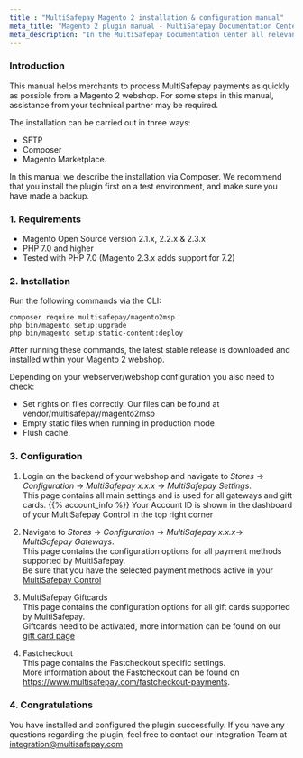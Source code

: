 ```yaml
---
title : "MultiSafepay Magento 2 installation & configuration manual"
meta_title: "Magento 2 plugin manual - MultiSafepay Documentation Center"
meta_description: "In the MultiSafepay Documentation Center all relevant information regarding our Plugins and API. As well as Support pages for Payment Method, Tools and General Questions. You can also find the contact details of our Support Team and Integration Team."
---
```


### Introduction

This manual helps merchants to process MultiSafepay payments as quickly as possible from a Magento 2 webshop. For some steps in this manual, assistance from your technical partner may be required.

The installation can be carried out in three ways:

+ SFTP
+ Composer
+ Magento Marketplace.

In this manual we describe the installation via Composer.
We recommend that you install the plugin first on a test environment, and make sure you have made a backup.

### 1. Requirements
- Magento Open Source version 2.1.x, 2.2.x & 2.3.x
- PHP 7.0 and higher
- Tested with PHP 7.0 (Magento 2.3.x adds support for 7.2)

### 2. Installation
Run the following commands via the CLI:

```
composer require multisafepay/magento2msp
php bin/magento setup:upgrade
php bin/magento setup:static-content:deploy
```

After running these commands, the latest stable release is downloaded and installed within your
Magento 2 webshop.

Depending on your webserver/webshop configuration you also need to check:

- Set rights on files correctly. Our files can be found at vendor/multisafepay/magento2msp
- Empty static files when running in production mode
- Flush cache.

### 3. Configuration
1. Login on the backend of your webshop and navigate to _Stores_ -> _Configuration_ -> _MultiSafepay x.x.x_ -> _MultiSafepay Settings_.  
This page contains all main settings and is used for all gateways and gift cards.
{{% account_info %}}
Your Account ID is shown in the dashboard of your MultiSafepay Control in the top right corner

2. Navigate to _Stores_ -> _Configuration_ -> _MultiSafepay x.x.x_-> _MultiSafepay Gateways_.  
This page contains the configuration options for all payment methods supported by MultiSafepay.  
Be sure that you have the selected payment methods active in your [MultiSafepay Control](https://merchant.multisafepay.com)

3. MultiSafepay Giftcards  
This page contains the configuration options for all gift cards supported by MultiSafepay.  
Giftcards need to be activated, more information can be found on our [gift card page](/payment-methods/prepaid-cards/gift-cards/)

4. Fastcheckout  
This page contains the Fastcheckout specific settings.  
More information about the Fastcheckout can be found on https://www.multisafepay.com/fastcheckout-payments.

### 4. Congratulations
You have installed and configured the plugin successfully. If you have any questions regarding the plugin, feel free to contact our Integration Team at <integration@multisafepay.com>
